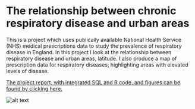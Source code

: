 # The relationship between chronic respiratory disease and urban areas

This is a project which uses publically available National Health Service (NHS) medical prescriptions data to study the prevalence of respiratory disease in England. In this project I look at the relationship between respiratory disease and urban areas, latitude. I also produce a map of prescription data for respiratory diseases, highlighting areas with elevated levels of disease.

[The project report, with integrated SQL and R code, and figures can be found by clicking here.](Respiratory_disease_England.md)

![alt text](unnamed-chunk-17-1.png)
